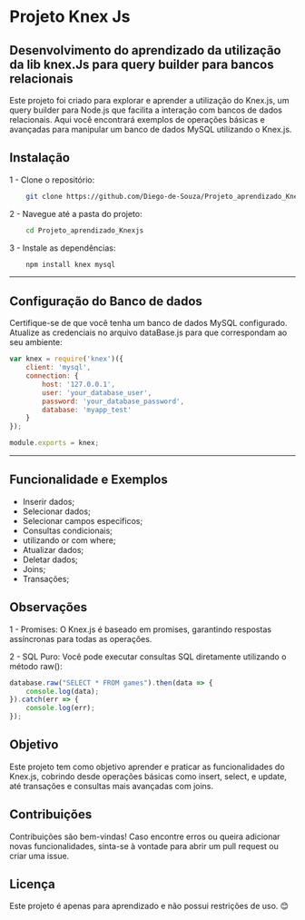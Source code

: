 # Projeto Knex Js

## Desenvolvimento do aprendizado da utilização da lib knex.Js para query builder para bancos relacionais
Este projeto foi criado para explorar e aprender a utilização do Knex.js, um query builder para Node.js que facilita a interação com bancos de dados relacionais. Aqui você encontrará exemplos de operações básicas e avançadas para manipular um banco de dados MySQL utilizando o Knex.js.

## Instalação
1 - Clone o repositório:
```bash
    git clone https://github.com/Diego-de-Souza/Projeto_aprendizado_Knexjs
```
2 - Navegue até a pasta do projeto:
```bash
    cd Projeto_aprendizado_Knexjs
```
3 - Instale as dependências:
```bash
    npm install knex mysql
```
--- 

## Configuração do Banco de dados
Certifique-se de que você tenha um banco de dados MySQL configurado. Atualize as credenciais no arquivo dataBase.js para que correspondam ao seu ambiente:
```javascript
var knex = require('knex')({
    client: 'mysql',
    connection: {
        host: '127.0.0.1',
        user: 'your_database_user',
        password: 'your_database_password',
        database: 'myapp_test'
    }
});

module.exports = knex;
```
---
## Funcionalidade e Exemplos
 - Inserir dados;
 - Selecionar dados;
 - Selecionar campos especificos;
 - Consultas condicionais;
 - utilizando or com where;
 - Atualizar dados;
 - Deletar dados;
 - Joins;
 - Transações;

## Observações
1 - Promises: O Knex.js é baseado em promises, garantindo respostas assíncronas para todas as operações.
 
2 - SQL Puro: Você pode executar consultas SQL diretamente utilizando o método raw():
```javascript
database.raw("SELECT * FROM games").then(data => {
    console.log(data);
}).catch(err => {
    console.log(err);
});
```



## Objetivo
Este projeto tem como objetivo aprender e praticar as funcionalidades do Knex.js, cobrindo desde operações básicas como insert, select, e update, até transações e consultas mais avançadas com joins.

## Contribuições
Contribuições são bem-vindas! Caso encontre erros ou queira adicionar novas funcionalidades, sinta-se à vontade para abrir um pull request ou criar uma issue.

## Licença
Este projeto é apenas para aprendizado e não possui restrições de uso. 😊
